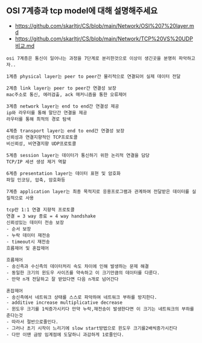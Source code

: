 ## OSI 7계층과 tcp model에 대해 설명해주세요
- https://github.com/skarltjr/CS/blob/main/Network/OSI%207%20layer.md
- https://github.com/skarltjr/CS/blob/main/Network/TCP%20VS%20UDP비교.md

```
osi 7계층은 통신이 일어나는 과정을 7단계로 분리한것으로 이상이 생긴곳을 분명히 파악하고자..

1계층 physical layer는 peer to peer간 물리적으로 연결되어 실제 데이터 전달

2계층 link layer는 peer to peer간 연결성 보장
mac주소로 통신, 에러검출, ack 매커니즘을 통한 오류제어

3계층 network layer는 end to end간 연결성 제공
ip와 라우터를 통해 말단간 연결을 제공
라우터를 통해 최적의 경로 탐색

4계층 transport layer는 end to end간 연결성 보장
신뢰성과 연결지향적인 TCP프로토콜
비신뢰성, 비연결지향 UDP프로토콜

5계층 session layer는 데이터가 통신하기 위한 논리적 연결을 담당
TCP/IP 세션 생성 제거 역할

6계층 presentation layer는 데이터 표현 및 암호화
파일 인코딩, 압축, 암호화등

7계층 application layer는 최종 목적지로 응용프로그램과 관계하여 전달받은 데이터를 실질적으로 사용
```


```
tcp란 1:1 연결 지향적 프로토콜
연결 = 3 way 종료 = 4 way handshake
신뢰성있는 데이터 전송 보장
- 순서 보장
- 누락 데이터 재전송
- timeout시 재전송
흐름제어 및 혼잡제어

흐름제어
- 송신측과 수신측의 데이터처리 속도 차이에 인해 발생하는 문제 해결
- 동일한 크기의 윈도우 사이즈를 약속하고 이 크기만큼의 데이터를 다룬다.
- 만약 n개 전달하고 잘 받았다면 다음 n개로 넘어간다

혼잡제어
- 송신측에서 네트워크 상태를 스스로 파악하여 네트워크 부하를 방지한다.
- additive increase multiplicative decrease
- 윈도우 크기를 1씩증가시키다 만약 누락,재전송이 발생한다면 이 크기는 네트워크의 부하를준다는것
- 따라서 절반으로줄인다.
- 그러나 초기 시작이 느리기에 slow start방법으로 윈도우 크기를2배씩증가시킨다
- 다만 이땐 금방 임계점에 도달하니 과감하게 1로줄인다.
```


